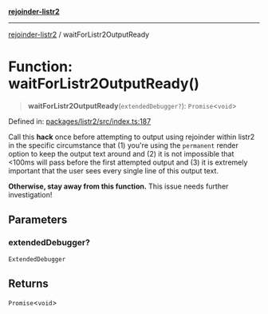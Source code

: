 [**rejoinder-listr2**](../README.md)

***

[rejoinder-listr2](../README.md) / waitForListr2OutputReady

# Function: waitForListr2OutputReady()

> **waitForListr2OutputReady**(`extendedDebugger?`): `Promise`\<`void`\>

Defined in: [packages/listr2/src/index.ts:187](https://github.com/Xunnamius/rejoinder/blob/c2612aef66b4b21cfdeb6768b26b95963881ed3e/packages/listr2/src/index.ts#L187)

Call this **hack** once before attempting to output using rejoinder within
listr2 in the specific circumstance that (1) you're using the `permanent`
render option to keep the output text around and (2) it is not impossible
that <100ms will pass before the first attempted output and (3) it is
extremely important that the user sees every single line of this output text.

**Otherwise, stay away from this function.** This issue needs further
investigation!

## Parameters

### extendedDebugger?

`ExtendedDebugger`

## Returns

`Promise`\<`void`\>
